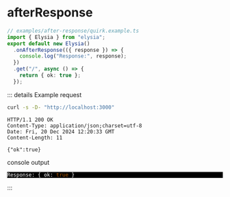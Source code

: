 <!-- This file is automatically-generated. Do not edit. -->

# afterResponse

```ts
// examples/after-response/quirk.example.ts
import { Elysia } from "elysia";
export default new Elysia()
  .onAfterResponse(({ response }) => {
    console.log("Response:", response);
  })
  .get("/", async () => {
    return { ok: true };
  });

```


::: details Example request

<div style="margin-bottom: 0.5rem">

```sh
curl -s -D- "http://localhost:3000"
```

</div>

```http
HTTP/1.1 200 OK
Content-Type: application/json;charset=utf-8
Date: Fri, 20 Dec 2024 12:20:33 GMT
Content-Length: 11

{"ok":true}
```

<div style="margin-top: 0.5rem" class="language-ansi"><span class="lang">console output</span><pre style="background: black"><code style="color: white">Response: { ok: <span style="color:#A50">true<span style="color:#FFF"> }</span></span></code></pre></div>

:::
